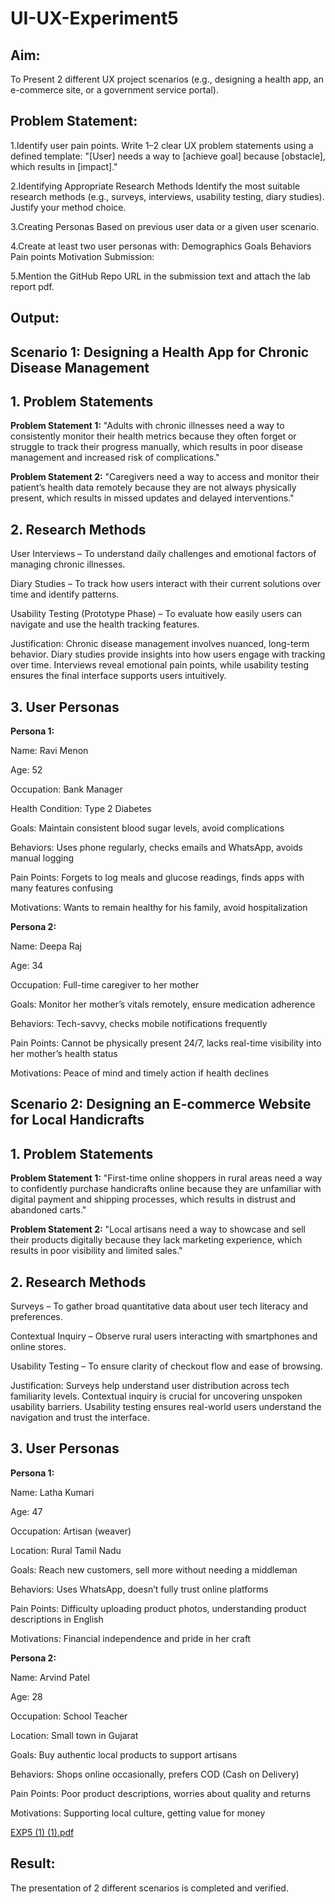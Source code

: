 # UI-UX-Experiment5

## Aim:

To Present 2 different UX project scenarios (e.g., designing a health app, an e-commerce site, or a government service portal).

## Problem Statement:

1.Identify user pain points. Write 1–2 clear UX problem statements using a defined template: "[User] needs a way to [achieve goal] because [obstacle], which results in [impact]."

2.Identifying Appropriate Research Methods Identify the most suitable research methods (e.g., surveys, interviews, usability testing, diary studies). Justify your method choice.

3.Creating Personas Based on previous user data or a given user scenario.

4.Create at least two user personas with: Demographics Goals Behaviors Pain points Motivation Submission:

5.Mention the GitHub Repo URL in the submission text and attach the lab report pdf.

## Output:

## Scenario 1: Designing a Health App for Chronic Disease Management

## 1. Problem Statements

  **Problem Statement 1:**
 "Adults with chronic illnesses need a way to consistently monitor their health metrics because they often forget or struggle to track their progress manually, which results in poor disease management and increased risk of complications."

   **Problem Statement 2:**
 "Caregivers need a way to access and monitor their patient’s health data remotely because they are not always physically present, which results in missed updates and delayed interventions."
 
## 2. Research Methods
User Interviews – To understand daily challenges and emotional factors of managing chronic illnesses.


Diary Studies – To track how users interact with their current solutions over time and identify patterns.


Usability Testing (Prototype Phase) – To evaluate how easily users can navigate and use the health tracking features.


Justification:
 Chronic disease management involves nuanced, long-term behavior. Diary studies provide insights into how users engage with tracking over time. Interviews reveal emotional pain points, while usability testing ensures the final interface supports users intuitively.

## 3. User Personas

**Persona 1:**

Name: Ravi Menon

Age: 52

Occupation: Bank Manager

Health Condition: Type 2 Diabetes

Goals: Maintain consistent blood sugar levels, avoid complications

Behaviors: Uses phone regularly, checks emails and WhatsApp, avoids manual logging

Pain Points: Forgets to log meals and glucose readings, finds apps with many features confusing

Motivations: Wants to remain healthy for his family, avoid hospitalization

**Persona 2:**

Name: Deepa Raj

Age: 34

Occupation: Full-time caregiver to her mother

Goals: Monitor her mother’s vitals remotely, ensure medication adherence

Behaviors: Tech-savvy, checks mobile notifications frequently

Pain Points: Cannot be physically present 24/7, lacks real-time visibility into her mother’s health status

Motivations: Peace of mind and timely action if health declines


## Scenario 2: Designing an E-commerce Website for Local Handicrafts

## 1. Problem Statements

**Problem Statement 1:**
 "First-time online shoppers in rural areas need a way to confidently purchase handicrafts online because they are unfamiliar with digital payment and shipping processes, which results in distrust and abandoned carts."

**Problem Statement 2:**
 "Local artisans need a way to showcase and sell their products digitally because they lack marketing experience, which results in poor visibility and limited sales."

## 2. Research Methods
Surveys – To gather broad quantitative data about user tech literacy and preferences.

Contextual Inquiry – Observe rural users interacting with smartphones and online stores.

Usability Testing – To ensure clarity of checkout flow and ease of browsing.

Justification:
 Surveys help understand user distribution across tech familiarity levels. Contextual inquiry is crucial for uncovering unspoken usability barriers. Usability testing ensures real-world users understand the navigation and trust the interface.
 
## 3. User Personas

 **Persona 1:**
 
Name: Latha Kumari

Age: 47

Occupation: Artisan (weaver)

Location: Rural Tamil Nadu

Goals: Reach new customers, sell more without needing a middleman

Behaviors: Uses WhatsApp, doesn’t fully trust online platforms

Pain Points: Difficulty uploading product photos, understanding product descriptions in English

Motivations: Financial independence and pride in her craft

**Persona 2:**

Name: Arvind Patel

Age: 28

Occupation: School Teacher

Location: Small town in Gujarat

Goals: Buy authentic local products to support artisans

Behaviors: Shops online occasionally, prefers COD (Cash on Delivery)

Pain Points: Poor product descriptions, worries about quality and returns

Motivations: Supporting local culture, getting value for money


[EXP5 (1) (1).pdf](https://github.com/user-attachments/files/20540288/EXP5.1.1.pdf)


## Result:

The presentation of 2 different scenarios is completed and verified.
